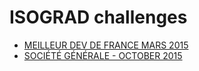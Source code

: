 # ISOGRAD challenges

* [MEILLEUR DEV DE FRANCE MARS 2015](meilleur-dev-france-2015/)
* [SOCIÉTÉ GÉNÉRALE - OCTOBER 2015](meilleur-dev-itec-2015/)
